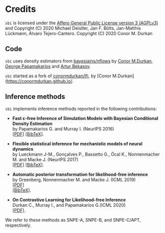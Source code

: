 # Credits

`sbi` is licensed under the [Affero General Public License version 3 (AGPLv3)](https://www.gnu.org/licenses/agpl-3.0.html) and 
Copyright (C) 2020 Michael Deistler, Jan F. Bölts, Jan-Matthis Lückmann, Álvaro Tejero-Cantero.
Copyright (C) 2020 Conor M. Durkan


##  Code

`sbi` uses density estimators from [bayesiains/nflows](https://github.com/bayesiains/nsf) by [Conor M.Durkan](https://conormdurkan.github.io/), [George Papamakarios](https://gpapamak.github.io/) and [Artur Bekasov](https://arturbekasov.github.io/).

`sbi` started as a fork of [conormdurkan/lfi](https://github.com/conormdurkan/lfi), by [Conor M.Durkan](https://conormdurkan.github.io/.

## Inference methods

`sbi` implements inference methods reported in the following contributions:

- **Fast ε-free Inference of Simulation Models with Bayesian Conditional Density
  Estimation**<br> by Papamakarios G. and Murray I. (NeurIPS 2016)
  <br>[[PDF]](https://papers.nips.cc/paper/6084-fast-free-inference-of-simulation-models-with-bayesian-conditional-density-estimation.pdf)
  [[BibTeX]](https://papers.nips.cc/paper/6084-fast-free-inference-of-simulation-models-with-bayesian-conditional-density-estimation/bibtex).

- **Flexible statistical inference for mechanistic models of neural dynamics** <br> by
  Lueckmann J-M., Gonçalves P., Bassetto G., Öcal K., Nonnenmacher M. and Macke J. (NeurIPS 2017)
  <br>[[PDF]](https://papers.nips.cc/paper/6728-flexible-statistical-inference-for-mechanistic-models-of-neural-dynamics.pdf)
  [[BibTeX]](https://papers.nips.cc/paper/6728-flexible-statistical-inference-for-mechanistic-models-of-neural-dynamics/bibtex).

- **Automatic posterior transformation for likelihood-free inference**<br>by Greenberg, Nonnenmacher M. and Macke J. (ICML 2019) <br>[[PDF]](http://proceedings.mlr.press/v97/greenberg19a/greenberg19a.pdf) <br> [[BibTeX]](http://proceedings.mlr.press/v97/greenberg19a.html).

- **On Contrastive Learning for Likelihood-free Inference**<br>Durkan C.,
  Murray I., and Papamakarios G.(ICML 2020) <br>[[PDF]](https://arxiv.org/abs/2002.03712).

We refer to these methods as SNPE-A, SNPE-B, and SNPE-C/APT, respectively.
